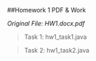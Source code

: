 ##Homework 1 PDF & Work

*Original File: HW1.docx.pdf*

>Task 1: hw1_task1.java

>Task 2: hw1_task2.java
